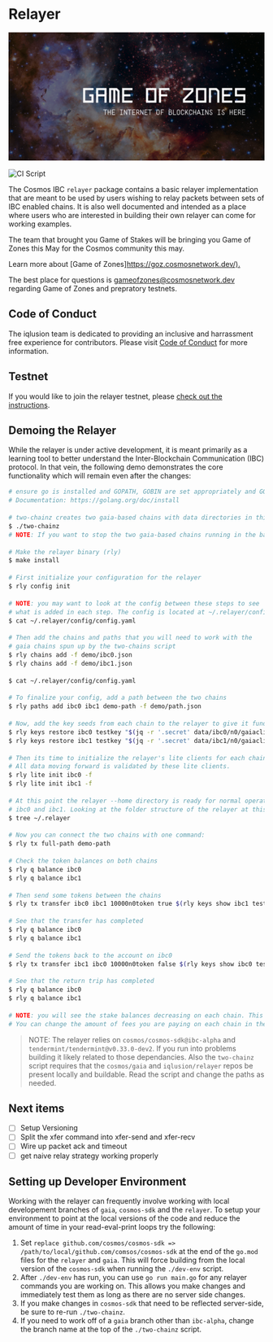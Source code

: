 # Relayer

![GOZ](./docs/images/github-repo-banner.png)

![CI Script](https://github.com/iqlusioninc/relayer/workflows/Build%20then%20run%20CI%20Chains/badge.svg)

The Cosmos IBC `relayer` package contains a basic relayer implementation that are
meant to be used by users wishing to relay packets between sets of IBC enabled chains.
It is also well documented and intended as a place where users who are
interested in building their own relayer can come for working examples.

The team that brought you Game of Stakes will be bringing you Game of Zones this May for the Cosmos community this may.

Learn more about [Game of Zones]<https://goz.cosmosnetwork.dev/).>

The best place for questions is gameofzones@cosmosnetwork.dev regarding Game of Zones and prepratory testnets.

## Code of Conduct

The iqlusion team is dedicated to providing an inclusive and harrassment free experience for contributors. Please visit [Code of Conduct](CODE_OF_CONDUCT.md) for more information.

## Testnet

If you would like to join the relayer testnet, please [check out the instructions](./testnets/README.md).

## Demoing the Relayer

While the relayer is under active development, it is meant primarily as a learning tool to better understand the Inter-Blockchain Communication (IBC) protocol. In that vein, the following demo demonstrates the core functionality which will remain even after the changes:

```bash
# ensure go is installed and GOPATH, GOBIN are set appropriately and GOBIN is in your PATH
# Documentation: https://golang.org/doc/install

# two-chainz creates two gaia-based chains with data directories in this
$ ./two-chainz
# NOTE: If you want to stop the two gaia-based chains running in the background use `killall gaiad`

# Make the relayer binary (rly)
$ make install

# First initialize your configuration for the relayer
$ rly config init

# NOTE: you may want to look at the config between these steps to see
# what is added in each step. The config is located at ~/.relayer/config/config.yaml
$ cat ~/.relayer/config/config.yaml

# Then add the chains and paths that you will need to work with the
# gaia chains spun up by the two-chains script
$ rly chains add -f demo/ibc0.json
$ rly chains add -f demo/ibc1.json

$ cat ~/.relayer/config/config.yaml

# To finalize your config, add a path between the two chains
$ rly paths add ibc0 ibc1 demo-path -f demo/path.json

# Now, add the key seeds from each chain to the relayer to give it funds to work with
$ rly keys restore ibc0 testkey "$(jq -r '.secret' data/ibc0/n0/gaiacli/key_seed.json)"
$ rly keys restore ibc1 testkey "$(jq -r '.secret' data/ibc1/n0/gaiacli/key_seed.json)"

# Then its time to initialize the relayer's lite clients for each chain
# All data moving forward is validated by these lite clients.
$ rly lite init ibc0 -f
$ rly lite init ibc1 -f

# At this point the relayer --home directory is ready for normal operations between
# ibc0 and ibc1. Looking at the folder structure of the relayer at this point is helpful
$ tree ~/.relayer

# Now you can connect the two chains with one command:
$ rly tx full-path demo-path

# Check the token balances on both chains
$ rly q balance ibc0
$ rly q balance ibc1

# Then send some tokens between the chains
$ rly tx transfer ibc0 ibc1 10000n0token true $(rly keys show ibc1 testkey)

# See that the transfer has completed
$ rly q balance ibc0
$ rly q balance ibc1

# Send the tokens back to the account on ibc0
$ rly tx transfer ibc1 ibc0 10000n0token false $(rly keys show ibc0 testkey)

# See that the return trip has completed
$ rly q balance ibc0
$ rly q balance ibc1

# NOTE: you will see the stake balances decreasing on each chain. This is to pay for fees
# You can change the amount of fees you are paying on each chain in the configuration.
```

> NOTE: The relayer relies on `cosmos/cosmos-sdk@ibc-alpha` and `tendermint/tendermint@v0.33.0-dev2`. If you run into problems building it likely related to those dependancies. Also the `two-chainz` script requires that the `cosmos/gaia` and `iqlusion/relayer` repos be present locally and buildable. Read the script and change the paths as needed.

## Next items

- [ ] Setup Versioning
- [ ] Split the xfer command into xfer-send and xfer-recv
- [ ] Wire up packet ack and timeout
- [ ] get naive relay strategy working properly

## Setting up Developer Environment

Working with the relayer can frequently involve working with local developement branches of `gaia`, `cosmos-sdk` and the `relayer`. To setup your environment to point at the local versions of the code and reduce the amount of time in your read-eval-print loops try the following:

1. Set `replace github.com/cosmos/cosmos-sdk => /path/to/local/github.com/comsos/cosmos-sdk` at the end of the `go.mod` files for the `relayer` and `gaia`. This will force building from the local version of the `cosmos-sdk` when running the `./dev-env` script.
2. After `./dev-env` has run, you can use `go run main.go` for any relayer commands you are working on. This allows you make changes and immediately test them as long as there are no server side changes.
3. If you make changes in `cosmos-sdk` that need to be reflected server-side, be sure to re-run `./two-chainz`.
4. If you need to work off of a `gaia` branch other than `ibc-alpha`, change the branch name at the top of the `./two-chainz` script.

